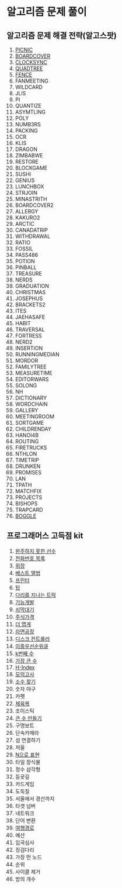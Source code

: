 # 알고리즘 문제 풀이

## 알고리즘 문제 해결 전략(알고스팟)

1. [PICNIC](https://gurumee92.tistory.com/147)
2. [BOARDCOVER](https://gurumee92.tistory.com/148)
3. [CLOCKSYNC](https://gurumee92.tistory.com/150)
4. [QUADTREE](https://gurumee92.tistory.com/153)
5. [FENCE](https://gurumee92.tistory.com/154)
6. FANMEETING
7. WILDCARD
8. JLIS
9. PI
10. QUANTIZE
11. ASYMTLING
12. POLY
13. NUMB3RS
14. PACKING
15. OCR
16. KLIS
17. DRAGON
18. ZIMBABWE
19. RESTORE
20. BLOCKGAME
21. SUSHI
22. GENIUS
23. LUNCHBOX
24. STRJOIN
25. MINASTRITH
26. BOARDCOVER2
27. ALLERGY
28. KAKURO2
29. ARCTIC
30. CANADATRIP
31. WITHDRAWAL
32. RATIO
33. FOSSIL
34. PASS486
35. POTION
36. PINBALL
37. TREASURE
38. NERDS
39. GRADUATION
40. CHRISTMAS
41. JOSEPHUS
42. BRACKETS2
43. ITES
44. JAEHASAFE
45. HABIT
46. TRAVERSAL
47. FORTRESS
48. NERD2
49. INSERTION
50. RUNNINGMEDIAN
51. MORDOR
52. FAMILYTREE
53. MEASURETIME
54. EDITORWARS
55. SOLONG
56. NH
57. DICTIONARY
58. WORDCHAIN
59. GALLERY
60. MEETINGROOM
61. SORTGAME
62. CHILDRENDAY
63. HANOI4B
64. ROUTING
65. FIRETRUCKS
66. NTHLON
67. TIMETRIP
68. DRUNKEN
69. PROMISES
70. LAN
71. TPATH
72. MATCHFIX
73. PROJECTS
74. BISHOPS
75. TRAPCARD
76. [BOGGLE](https://gurumee92.tistory.com/149)

## 프로그래머스 고득점 kit

1. [완주하지 못한 선수](https://gurumee92.tistory.com/156)
2. [전화번호 목록](https://gurumee92.tistory.com/157)
3. [위장](https://gurumee92.tistory.com/158)
4. [베스트 앨범](https://gurumee92.tistory.com/159)
5. [프린터](https://gurumee92.tistory.com/167)
6. [탑](https://gurumee92.tistory.com/166)
7. [다리를 지나는 트럭](https://gurumee92.tistory.com/168)
8. [기능개발](https://gurumee92.tistory.com/169)
9. [쇠막대기](https://gurumee92.tistory.com/171)
10. [주식가격](https://gurumee92.tistory.com/170)
11. [더 맵게](https://gurumee92.tistory.com/163)
12. [라면공장](https://gurumee92.tistory.com/172)
13. [디스크 컨트롤러](https://gurumee92.tistory.com/173)
14. [이중우선순위큐](https://gurumee92.tistory.com/174)
15. [k번째 수](https://gurumee92.tistory.com/175)
16. [가장 큰 수](https://gurumee92.tistory.com/161)
17. [H-Index](https://gurumee92.tistory.com/177)
18. [모의고사](https://gurumee92.tistory.com/178)
19. [소수 찾기](https://gurumee92.tistory.com/179)
20. 숫자 야구
21. 카펫
22. [체육복](https://gurumee92.tistory.com/160)
23. 조이스틱
24. [큰 수 만들기](https://gurumee92.tistory.com/162)
25. 구명보트
26. 단속카메라
27. 섬 연결하기
28. 저울
29. [N으로 표현](https://gurumee92.tistory.com/164)
30. 타일 장식물
31. 정수 삼각형
32. 등굣길
33. 카드게임
34. 도둑질
35. 서울에서 경산까지
36. 타겟 넘버
37. 네트워크
38. 단어 변환
39. [여행경로](https://gurumee92.tistory.com/165)
40. 예산
41. 입국심사
42. 징검다리
43. 가장 먼 노드
44. 순위
45. 사이클 제거
46. 방의 개수